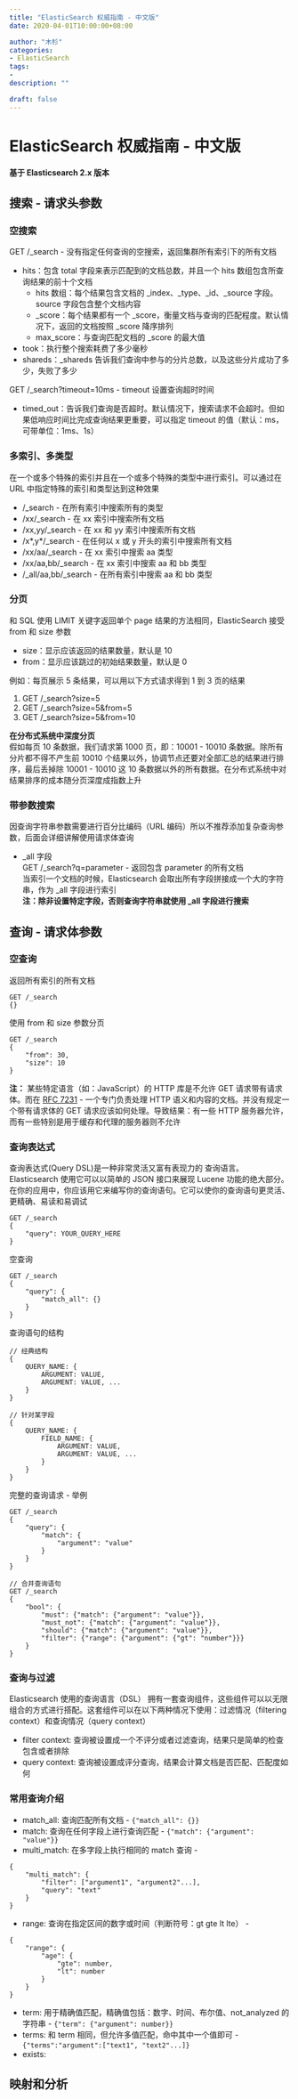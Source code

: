 ```yaml
---
title: "ElasticSearch 权威指南 - 中文版"
date: 2020-04-01T10:00:00+08:00

author: "木杉"
categories: 
- ElasticSearch
tags: 
- 
description: ""

draft: false
---
```


# ElasticSearch 权威指南 - 中文版
**基于 Elasticsearch 2.x 版本**

## 搜索 - 请求头参数

### 空搜索
GET /_search - 没有指定任何查询的空搜索，返回集群所有索引下的所有文档

- hits：包含 total 字段来表示匹配到的文档总数，并且一个 hits 数组包含所查询结果的前十个文档
  - hits 数组：每个结果包含文档的 _index、_type、_id、_source 字段。source 字段包含整个文档内容
  - _score：每个结果都有一个 _score，衡量文档与查询的匹配程度。默认情况下，返回的文档按照 _score 降序排列
  - max_score：与查询匹配文档的 _score 的最大值
- took：执行整个搜索耗费了多少毫秒
- shareds：_shareds 告诉我们查询中参与的分片总数，以及这些分片成功了多少，失败了多少

GET /_search?timeout=10ms - timeout 设置查询超时时间
- timed_out：告诉我们查询是否超时。默认情况下，搜索请求不会超时。但如果低响应时间比完成查询结果更重要，可以指定 timeout 的值（默认：ms，可带单位：1ms、1s）

### 多索引、多类型
在一个或多个特殊的索引并且在一个或多个特殊的类型中进行索引。可以通过在 URL 中指定特殊的索引和类型达到这种效果

- /_search - 在所有索引中搜索所有的类型
- /xx/_search - 在 xx 索引中搜索所有文档
- /xx,yy/_search - 在 xx 和 yy 索引中搜索所有文档
- /x*,y*/_search - 在任何以 x 或 y 开头的索引中搜索所有文档
- /xx/aa/_search - 在 xx 索引中搜索 aa 类型
- /xx/aa,bb/_search - 在 xx 索引中搜索 aa 和 bb 类型
- /_all/aa,bb/_search - 在所有索引中搜索 aa 和 bb 类型

### 分页
和 SQL 使用 LIMIT 关键字返回单个 page 结果的方法相同，ElasticSearch 接受 from 和 size 参数

- size：显示应该返回的结果数量，默认是 10
- from：显示应该跳过的初始结果数量，默认是 0

例如：每页展示 5 条结果，可以用以下方式请求得到 1 到 3 页的结果  
1. GET /_search?size=5
2. GET /_search?size=5&from=5
3. GET /_search?size=5&from=10

**在分布式系统中深度分页**  
假如每页 10 条数据，我们请求第 1000 页，即：10001 - 10010 条数据。除所有分片都不得不产生前 10010 个结果以外，协调节点还要对全部汇总的结果进行排序，最后丢掉除 10001 - 10010 这 10 条数据以外的所有数据。在分布式系统中对结果排序的成本随分页深度成指数上升

### 带参数搜索
因查询字符串参数需要进行百分比编码（URL 编码）所以不推荐添加复杂查询参数，后面会详细讲解使用请求体查询

- _all 字段  
GET /_search?q=parameter - 返回包含 parameter 的所有文档  
当索引一个文档的时候，Elasticsearch 会取出所有字段拼接成一个大的字符串，作为 _all 字段进行索引  
**注：除非设置特定字段，否则查询字符串就使用 _all 字段进行搜索**

## 查询 - 请求体参数

### 空查询
返回所有索引的所有文档
```
GET /_search
{}
```

使用 from 和 size 参数分页
```
GET /_search
{
    "from": 30,
    "size": 10
}
```

**注：**  某些特定语言（如：JavaScript）的 HTTP 库是不允许 GET 请求带有请求体。而在 [RFC 7231](https://tools.ietf.org/html/rfc7231#page-24) - 一个专门负责处理 HTTP 语义和内容的文档。并没有规定一个带有请求体的 GET 请求应该如何处理。导致结果：有一些 HTTP 服务器允许，而有一些特别是用于缓存和代理的服务器则不允许

### 查询表达式
查询表达式(Query DSL)是一种非常灵活又富有表现力的 查询语言。 Elasticsearch 使用它可以以简单的 JSON 接口来展现 Lucene 功能的绝大部分。在你的应用中，你应该用它来编写你的查询语句。它可以使你的查询语句更灵活、更精确、易读和易调试

``` 查询语句传递给 query 参数
GET /_search
{
    "query": YOUR_QUERY_HERE
}
```

空查询
``` 带查询表达式的空查询
GET /_search
{
    "query": {
        "match_all": {}
    }
}
```

查询语句的结构
```
// 经典结构
{
    QUERY_NAME: {
        ARGUMENT: VALUE,
        ARGUMENT: VALUE, ...
    }
}

// 针对某字段
{
    QUERY_NAME: {
        FIELD_NAME: {
            ARGUMENT: VALUE,
            ARGUMENT: VALUE, ...
        }
    }
}
```

完整的查询请求 - 举例
```
GET /_search
{
    "query": {
        "match": {
            "argument": "value"
        }
    }
}

// 合并查询语句
GET /_search
{
    "bool": {
        "must": {"match": {"argument": "value"}},
        "must_not": {"match": {"argument": "value"}},
        "should": {"match": {"argument": "value"}},
        "filter": {"range": {"argument": {"gt": "number"}}}
    }
}
```

### 查询与过滤
Elasticsearch 使用的查询语言（DSL） 拥有一套查询组件，这些组件可以以无限组合的方式进行搭配。这套组件可以在以下两种情况下使用：过滤情况（filtering context）和查询情况（query context）

- filter context: 查询被设置成一个不评分或者过滤查询，结果只是简单的检查包含或者排除
- query context: 查询被设置成评分查询，结果会计算文档是否匹配、匹配度如何

### 常用查询介绍
- match_all: 查询匹配所有文档 - `{"match_all": {}}`
- match: 查询在任何字段上进行查询匹配 - `{"match": {"argument": "value"}}`
- multi_match: 在多字段上执行相同的 match 查询 - 
```
{
    "multi_match": {
        "filter": ["argument1", "argument2"...],
        "query": "text"
    }
}
```
- range: 查询在指定区间的数字或时间（判断符号：gt gte lt lte） - 
```
{
    "range": {
        "age": {
            "gte": number,
            "lt": number
        }
    }
}
```
- term: 用于精确值匹配，精确值包括：数字、时间、布尔值、not_analyzed 的字符串 - `{"term": {"argument": number}}`
- terms: 和 term 相同，但允许多值匹配，命中其中一个值即可 - `{"terms":"argument":["text1", "text2"...]}`
- exists: 

## 映射和分析


